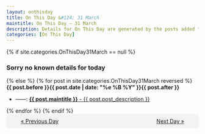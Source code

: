 ```yaml
---
layout: onthisday
title: On This Day &#124; 31 March
maintitle: On This Day — 31 March
description: Details for On This Day are generated by the posts added to the website so the content is subject to changes/updates over time.
categories: [On This Day]
---
```


{% if site.categories.OnThisDay31March == null %}
<h3>Sorry no known details for today</h3>
{% else %}
{% for post in site.categories.OnThisDay31March reversed %}
<strong>{{ post.before }}{{ post.date | date: "%e %B %Y" }}{{ post.after }}</strong>
<ul>
<li> ——: <a class="{{ post.class }}" href="{{ post.url }}"><strong>{{ post.maintitle }}</strong> - {{ post.post_description }}</a></li>
</ul>
{% endfor %}
{% endif %}

<div style="background-color: #f3f3f3; padding: 10px; border-radius: 5px; text-align: center; display: flex; justify-content: space-evenly;">
<a href="/onthisday/03/03-30">« Previous Day</a>
<span style="visibility:hidden;">[ Visit Leap Year February 29 ]</span>
<a href="/onthisday/04/04-01">Next Day »</a>
</div>
